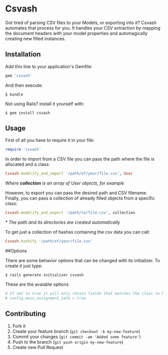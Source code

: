 # Csvash

Got tired of parsing CSV files to your Models, or exporting into it?
Csvash automates that process for you. It handles your CSV extraction by mapping the document headers with your model properties and automagically creating new filled instances.

## Installation

Add this line to your application's Gemfile:

```ruby
gem 'csvash'
```

And then execute:

```
$ bundle
```

Not using Rails? install it yourself with:

```
$ gem install csvash
```

## Usage

First of all you have to require it in your file:

```ruby
require 'csvash'
```

In order to import from a CSV file you can pass the path where the file is allocated and a class:

```ruby
Csvash.modelify_and_import '/path/of/your/file.csv', User
```

_Where **collection** is an array of User objects, for example_

However, to export you can pass the desired path and CSV filename. Finally, you can pass a collection of already filled objects from a specific class:

```ruby
Csvash.modelify_and_export '/path/to/file.csv', collection
```

_* The path and its directories are created automatically_

To get just a collection of hashes containing the csv data you can call:

```ruby
Csvash.hashify '/path/of/your/file.csv'
```

##Options

There are some behavior options that can be changed with its initializer. To create it just type:

```
$ rails generate initializer csvash
```

These are the avaiable options

```ruby
# If set to true it will only retain fields that matches the class to be filled. Default is false.
# config.mass_assignment_safe = true
```

## Contributing

1. Fork it
2. Create your feature branch (`git checkout -b my-new-feature`)
3. Commit your changes (`git commit -am 'Added some feature'`)
4. Push to the branch (`git push origin my-new-feature`)
5. Create new Pull Request